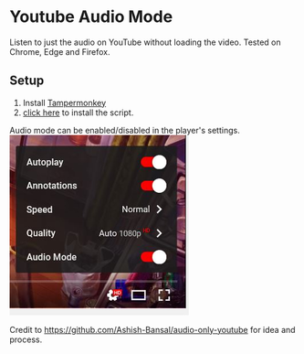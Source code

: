 # Youtube Audio Mode
Listen to just the audio on YouTube without loading the video.
Tested on Chrome, Edge and Firefox.

## Setup
1. Install [Tampermonkey](https://tampermonkey.net)
2. [click here](https://git.io/vhek9) to install the script.

Audio mode can be enabled/disabled in the player's settings.  
![settings](/settings.jpg?raw=true')

Credit to https://github.com/Ashish-Bansal/audio-only-youtube for idea and process.
